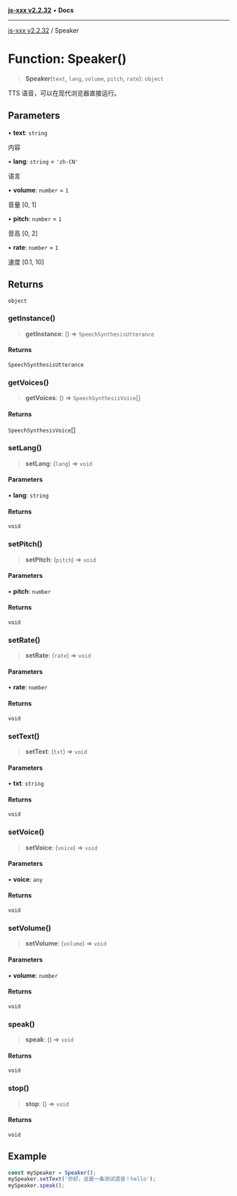 [**js-xxx v2.2.32**](../README.md) • **Docs**

***

[js-xxx v2.2.32](../README.md) / Speaker

# Function: Speaker()

> **Speaker**(`text`, `lang`, `volume`, `pitch`, `rate`): `object`

TTS 语音，可以在现代浏览器直接运行。

## Parameters

• **text**: `string`

内容

• **lang**: `string` = `'zh-CN'`

语言

• **volume**: `number` = `1`

音量 [0, 1]

• **pitch**: `number` = `1`

音高 [0, 2]

• **rate**: `number` = `1`

速度 [0.1, 10]

## Returns

`object`

### getInstance()

> **getInstance**: () => `SpeechSynthesisUtterance`

#### Returns

`SpeechSynthesisUtterance`

### getVoices()

> **getVoices**: () => `SpeechSynthesisVoice`[]

#### Returns

`SpeechSynthesisVoice`[]

### setLang()

> **setLang**: (`lang`) => `void`

#### Parameters

• **lang**: `string`

#### Returns

`void`

### setPitch()

> **setPitch**: (`pitch`) => `void`

#### Parameters

• **pitch**: `number`

#### Returns

`void`

### setRate()

> **setRate**: (`rate`) => `void`

#### Parameters

• **rate**: `number`

#### Returns

`void`

### setText()

> **setText**: (`txt`) => `void`

#### Parameters

• **txt**: `string`

#### Returns

`void`

### setVoice()

> **setVoice**: (`voice`) => `void`

#### Parameters

• **voice**: `any`

#### Returns

`void`

### setVolume()

> **setVolume**: (`volume`) => `void`

#### Parameters

• **volume**: `number`

#### Returns

`void`

### speak()

> **speak**: () => `void`

#### Returns

`void`

### stop()

> **stop**: () => `void`

#### Returns

`void`

## Example

```ts
const mySpeaker = Speaker();
mySpeaker.setText('你好，这是一条测试语音！hello');
mySpeaker.speak();
```
